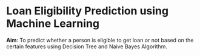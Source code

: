 # Loan Eligibility Prediction using Machine Learning

**Aim**: 
To predict whether a person is eligible to get loan or not based on the certain features using Decision Tree and Naive Bayes Algorithm.



